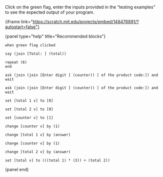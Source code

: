 Click on the green flag, enter the inputs provided in the “testing examples” to
see the expected output of your program.

{iframe link="https://scratch.mit.edu/projects/embed/148476891/?autostart=false"}

{panel type="help" title="Recommended blocks"}

```scratch:split:random
when green flag clicked

say (join [Total: ] (total))
```


```scratch:split:random
repeat (6)
end
```

```scratch:split:random
ask (join (join [Enter digit ] (counter)) [ of the product code:]) and wait

ask (join (join [Enter digit ] (counter)) [ of the product code:]) and wait
```

```scratch:split:random
set [total 1 v] to [0]

set [total 2 v] to [0]

set [counter v] to [1]

change [counter v] by (1)

change [total 1 v] by (answer)

change [counter v] by (1)

change [total 2 v] by (answer)

set [total v] to (((total 1) * (3)) + (total 2))
```

{panel end}

